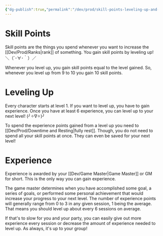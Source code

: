 ```yaml
---
{"dg-publish":true,"permalink":"/dev/prod/skill-points-leveling-up-and-experience/"}
---
```


# Skill Points
Skill points are the things you spend whenever you want to increase the [[Dev/Prod/Ranks\|rank]] of something. You gain skill points by leveling up!         ＼（´･∀･｀）／

Whenever you level up, you gain skill points equal to the level gained. So, whenever you level up from 9 to 10 you gain 10 skill points.

# Leveling Up
Every character starts at level 1. If you want to level up, you have to gain experience. Once you have at least 6 experience, you can level up to your next level!         (╯✧∇✧)╯

To spend the experience points gained from a level up you need to [[Dev/Prod/Downtime and Resting\|fully rest]]. Though, you do not need to spend all your skill points at once. They can even be saved for your next level!

# Experience
Experience is awarded by your [[Dev/Game Master\|Game Master]] or GM for short. This is the only way you can gain experience.

The game master determines when you have accomplished some goal, a series of goals, or performed some personal achievement that would increase your progress to your next level. The number of experience points will generally range from 0 to 3 in any given session, 1 being the average. That means you should level up about every 6 sessions on average.

If that's to slow for you and your party, you can easily give out more experience every session or decrease the amount of experience needed to level up. As always, it's up to your group!